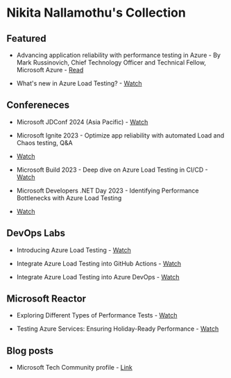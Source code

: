 # Nikita Nallamothu's Collection

## Featured

- Advancing application reliability with performance testing in Azure - By Mark Russinovich, Chief Technology Officer and Technical Fellow, Microsoft Azure - [Read](https://azure.microsoft.com/blog/advancing-application-reliability-with-performance-testing-in-azure/)

- What's new in Azure Load Testing? - [Watch](https://www.youtube.com/watch?v=oKSFrkSkcZo)

## Confereneces

- Microsoft JDConf 2024 (Asia Pacific) - [Watch](https://www.youtube.com/watch?v=m85dv53dsa4&t=10783s)

- Microsoft Ignite 2023 - Optimize app reliability with automated Load and Chaos testing, Q&A
 - [Watch](https://ignite.microsoft.com/en-US/sessions/72ef2980-9b89-4c4e-8074-bf6dda7f2a80)

- Microsoft Build 2023 - Deep dive on Azure Load Testing in CI/CD - [Watch](https://www.youtube.com/watch?v=4jop6SMGnQs)

- Microsoft Developers .NET Day 2023 - Identifying Performance Bottlenecks with Azure Load Testing
 - [Watch](https://youtu.be/1KBptrzkWVw?si=7CYfF4QdScgEvAc5)

## DevOps Labs

- Introducing Azure Load Testing - [Watch](https://youtu.be/zoN7o5rQGLY?si=DQ4Y6m9Sk3_YK0wm)

- Integrate Azure Load Testing into GitHub Actions - [Watch](https://www.youtube.com/watch?v=URRCP2RnCAA)

- Integrate Azure Load Testing into Azure DevOps - [Watch](https://www.youtube.com/watch?v=zE5qg3YDYas)


## Microsoft Reactor

- Exploring Different Types of Performance Tests - [Watch](https://www.youtube.com/watch?v=vFodngB1kl0)

- Testing Azure Services: Ensuring Holiday-Ready Performance - [Watch](https://www.youtube.com/watch?v=NivkfQ6cVIU)


## Blog posts

- Microsoft Tech Community profile - [Link](https://techcommunity.microsoft.com/t5/user/viewprofilepage/user-id/1282451#profile)
